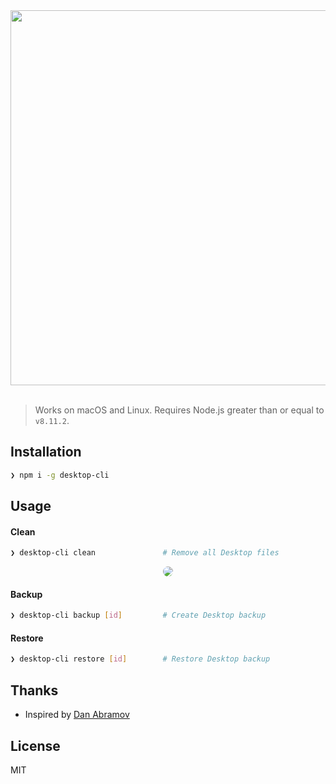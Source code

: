 <div align="center">
    <img src="https://user-images.githubusercontent.com/11808903/41185761-2b5ed776-6b8c-11e8-8e32-492bca437441.png" width="600" />
</div>

<br />

> Works on macOS and Linux. Requires Node.js greater than or equal to `v8.11.2`.

## Installation

```bash
❯ npm i -g desktop-cli
```

## Usage

#### Clean

```bash
❯ desktop-cli clean               # Remove all Desktop files
```

<p align="center">
  <img src="https://user-images.githubusercontent.com/11808903/41643935-f971b08c-746c-11e8-8310-0bc0792d02ec.gif" style="border-radius: 8px"/>
</p>

#### Backup

```bash
❯ desktop-cli backup [id]         # Create Desktop backup
```

#### Restore

```bash
❯ desktop-cli restore [id]        # Restore Desktop backup
```

## Thanks

* Inspired by [Dan Abramov](https://twitter.com/dan_abramov/status/958378195052630016)

## License

MIT
